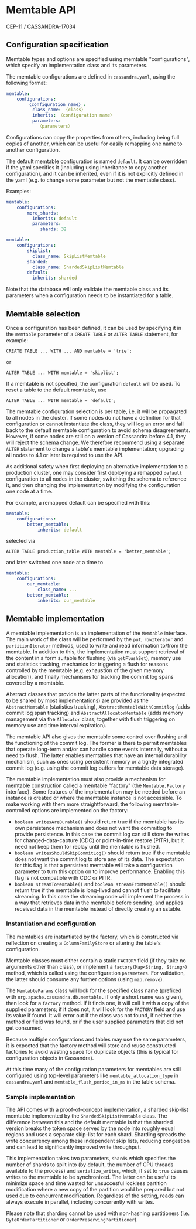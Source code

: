 # Memtable API

[CEP-11](https://cwiki.apache.org/confluence/display/CASSANDRA/CEP-11%3A+Pluggable+memtable+implementations) 
/ [CASSANDRA-17034](https://issues.apache.org/jira/browse/CASSANDRA-17034)

## Configuration specification

Memtable types and options are specified using memtable "configurations", which specify an implementation class
and its parameters. 

The memtable configurations are defined in `cassandra.yaml`, using the following format:

```yaml
memtable:
    configurations:
        〈configuration name〉:
          class_name: 〈class〉
          inherits: 〈configuration name〉
          parameters:
            〈parameters〉
```

Configurations can copy the properties from others, including being full copies of another, which can be useful for
easily remapping one name to another configuration.

The default memtable configuration is named `default`. It can be overridden if the yaml specifies it (including
using inheritance to copy another configuration), and it can be inherited, even if it is not explicitly defined in
the yaml (e.g. to change some parameter but not the memtable class).

Examples:

```yaml
memtable:
    configurations:
        more_shards:
          inherits: default
          parameters:
             shards: 32
```

```yaml
memtable:
    configurations:
        skiplist:
          class_name: SkipListMemtable
        sharded:
          class_name: ShardedSkipListMemtable
        default:
          inherits: sharded
```

Note that the database will only validate the memtable class and its parameters when a configuration needs to be
instantiated for a table.

## Memtable selection

Once a configuration has been defined, it can be used by specifying it in the `memtable` parameter of a `CREATE TABLE`
or `ALTER TABLE` statement, for example:

```
CREATE TABLE ... WITH ... AND memtable = 'trie';
```
or
```
ALTER TABLE ... WITH memtable = 'skiplist';
```

If a memtable is not specified, the configuration `default` will be used. To reset a table to the default memtable,
use
```
ALTER TABLE ... WITH memtable = 'default';
```

The memtable configuration selection is per table, i.e. it will be propagated to all nodes in the cluster. If some nodes
do not have a definition for that configuration or cannot instantiate the class, they will log an error and fall 
back to the default memtable configuration to avoid schema disagreements. However, if some nodes are still on a version 
of Cassandra before 4.1, they will reject the schema change. We therefore recommend using a separate `ALTER` statement 
to change a table's memtable implementation; upgrading all nodes to 4.1 or later is required to use the API.

As additional safety when first deploying an alternative implementation to a production cluster, one may consider
first deploying a remapped `default` configuration to all nodes in the cluster, switching the schema to reference
it, and then changing the implementation by modifying the configuration one node at a time.

For example, a remapped default can be specified with this:
```yaml
memtable:
    configurations:
        better_memtable:
            inherits: default
```
selected via
```
ALTER TABLE production_table WITH memtable = 'better_memtable';
```
and later switched one node at a time to
```yaml
memtable:
    configurations:
        our_memtable:
            class_name: ...
        better_memtable:
            inherits: our_memtable
```

## Memtable implementation

A memtable implementation is an implementation of the `Memtable` interface. The main work of the class will be
performed by the `put`, `rowIterator` and `partitionIterator` methods, used to write and read information to/from the
memtable. In addition to this, the implementation must support retrieval of the content in a form suitable for flushing 
(via `getFlushSet`), memory use and statistics tracking, mechanics for triggering a flush for reasons
controlled by the memtable (e.g. exhaustion of the given memory allocation), and finally mechanisms for tracking the
commit log spans covered by a memtable.

Abstract classes that provide the latter parts of the functionality (expected to be shared by most
implementations) are provided as the `AbstractMemtable` (statistics tracking), `AbstractMemtableWithCommitlog` (adds
commit log span tracking) and `AbstractAllocatorMemtable` (adds memory management via the `Allocator` class, together
with flush triggering on memory use and time interval expiration).

The memtable API also gives the memtable some control over flushing and the functioning of the commit log. The former
is there to permit memtables that operate long-term and/or can handle some events internally, without a need to flush.
The latter enables memtables that have an internal durability mechanism, such as ones using persistent memory or a
tightly integrated commit log (e.g. using the commit log buffers for memtable data storage).

The memtable implementation must also provide a mechanism for memtable construction called a memtable "factory" 
(the `Memtable.Factory` interface). Some features of the implementation may be needed before an instance is created or
where the memtable instance is not accessible. To make working with them more straightforward, the following 
memtable-controlled options are implemented on the factory:

- `boolean writesAreDurable()` should return true if the memtable has its own persistence mechanism and does not want
  the commitlog to provide persistence. In this case the commit log can still store the writes for changed-data-capture (CDC)
  or point-in-time restore (PITR), but it need not keep them for replay until the memtable is flushed.
- `boolean writesShouldSkipCommitLog()` should return true if the memtable does not want the commit log to store any of
  its data. The expectation for this flag is that a persistent memtable will take a configuration parameter to turn this
  option on to improve performance. Enabling this flag is not compatible with CDC or PITR.
- `boolean streamToMemtable()` and `boolean streamFromMemtable()` should return true if the memtable is long-lived and 
  cannot flush to facilitate streaming. In this case the streaming code will implement the process in a way that 
  retrieves data in the memtable before sending, and applies received data in the memtable instead of directly creating 
  an sstable.

### Instantiation and configuration

The memtables are instantiated by the factory, which is constructed via reflection on creating a `ColumnFamilyStore` or
altering the table's configuration.

Memtable classes must either contain a static `FACTORY` field (if they take no arguments other than class), or implement 
a `factory(Map<String, String>)` method, which is called using the configuration `parameters`. For validation, the
latter should consume any further options (using `map.remove`).

The `MemtableParams` class will look for the specified class name (prefixed with `org.apache.cassandra.db.memtable.`
if only a short name was given), then look for a `factory` method. If it finds one, it will call it with a copy of the 
supplied parameters; if it does not, it will look for the `FACTORY` field and use its value if found. It will error out
if the class was not found, if neither the method or field was found, or if the user supplied parameters that did not 
get consumed.

Because multiple configurations and tables may use the same parameters, it is expected that the factory method will
store and reuse constructed factories to avoid wasting space for duplicate objects (this is typical for configuration 
objects in Cassandra).

At this time many of the configuration parameters for memtables are still configured using top-level parameters like
`memtable_allocation_type` in `cassandra.yaml` and `memtable_flush_period_in_ms` in the table schema.


### Sample implementation

The API comes with a proof-of-concept implementation, a sharded skip-list memtable implemented by the 
`ShardedSkipListMemtable` class. The difference between this and the default memtable is that the sharded version breaks 
the token space served by the node into roughly equal regions and uses a separate skip-list for each shard. Sharding
spreads the write concurrency among these independent skip lists, reducing congestion and can lead to significantly
improved write throughput.

This implementation takes two parameters, `shards` which specifies the number of shards to split into (by default, the
number of CPU threads available to the process) and `serialize_writes`, which, if set to `true` causes writes to the
memtable to be synchronized. The latter can be useful to minimize space and time wasted for unsuccesful lockless 
partition modification where a new copy of the partition would be prepared but not used due to concurrent modification.
Regardless of the setting, reads can always execute in parallel, including concurrently with writes.

Please note that sharding cannot be used with non-hashing partitioners (i.e. `ByteOrderPartitioner` or 
`OrderPreservingPartitioner`).